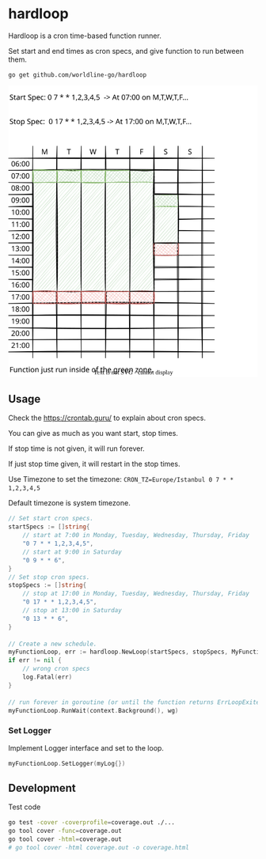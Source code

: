 # hardloop

Hardloop is a cron time-based function runner.

Set start and end times as cron specs, and give function to run between them.

```shell
go get github.com/worldline-go/hardloop
```

![hardloop](./_assets/hardloop.svg)

## Usage

Check the https://crontab.guru/ to explain about cron specs.

You can give as much as you want start, stop times.

If stop time is not given, it will run forever.

If just stop time given, it will restart in the stop times.

Use Timezone to set the timezone: `CRON_TZ=Europe/Istanbul 0 7 * * 1,2,3,4,5` 

Default timezone is system timezone.

```go
// Set start cron specs.
startSpecs := []string{
    // start at 7:00 in Monday, Tuesday, Wednesday, Thursday, Friday
    "0 7 * * 1,2,3,4,5",
    // start at 9:00 in Saturday
    "0 9 * * 6",
}
// Set stop cron specs.
stopSpecs := []string{
    // stop at 17:00 in Monday, Tuesday, Wednesday, Thursday, Friday
    "0 17 * * 1,2,3,4,5",
    // stop at 13:00 in Saturday
    "0 13 * * 6",
}

// Create a new schedule.
myFunctionLoop, err := hardloop.NewLoop(startSpecs, stopSpecs, MyFunction)
if err != nil {
    // wrong cron specs
    log.Fatal(err)
}

// run forever in goroutine (or until the function returns ErrLoopExited)
myFunctionLoop.RunWait(context.Background(), wg)
```

### Set Logger

Implement Logger interface and set to the loop.

```go
myFunctionLoop.SetLogger(myLog{})
```

## Development

Test code

```sh
go test -cover -coverprofile=coverage.out ./...
go tool cover -func=coverage.out
go tool cover -html=coverage.out
# go tool cover -html coverage.out -o coverage.html
```
